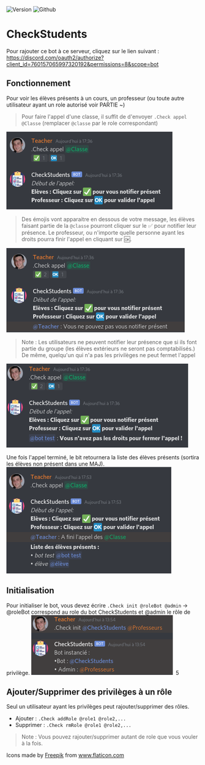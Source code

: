 ![Version](https://img.shields.io/badge/version-1.00-green)
![Github](https://img.shields.io/badge/license-GNU3-orange)
# CheckStudents
Pour rajouter ce bot à ce serveur, cliquez sur le lien suivant : https://discord.com/oauth2/authorize?client_id=760157065997320192&permissions=8&scope=bot
## Fonctionnement


Pour voir les élèves présents à un cours, un professeur (ou toute autre utilisateur ayant un role autorisé voir PARTIE ~)

>Pour faire l'appel d'une classe, il suffit de d'envoyer `.Check appel @Classe` (remplacer `@classe` par le role correspondant)
<img src="img/img1.png" alt="Capture d'écran d'une recherche">

>Des émojis vont apparaitre en dessous de votre message, les élèves faisant partie de la `@classe` pourront cliquer sur le ✅ pour notifier leur présence.
Le professeur, ou n'importe quelle personne ayant les droits pourra finir l'appel en cliquant sur 🆗.
<img src="img/img2.png" alt="Capture d'écran d'une recherche">

>Note : Les utilisateurs ne peuvent notifier leur présence que si ils font partie du groupe (les élèves extérieurs ne seront pas comptabilisés.)
>De même, quelqu'un qui n'a pas les privilèges ne peut fermet l'appel
<img src="img/img3.png" alt="Capture d'écran d'une recherche">


Une fois l'appel terminé, le bit retournera la liste des élèves présents (sortira les élèves non présent dans une MAJ).
<img src="img/img4.png" alt="Capture d'écran d'une recherche">

## Initialisation

Pour initialiser le bot, vous devez écrire `.Check init @roleBot @admin` -> @roleBot correspond au role du bot CheckStudents et @admin le rôle de privilège.
<img src="img/img5.png" alt="Capture d'écran d'une recherche">
​
5

## Ajouter/Supprimer des privilèges à un rôle

Seul un utilisateur ayant les privilèges peut rajouter/supprimer des rôles.

* Ajouter : `.Check addRole @role1 @role2,...` 
* Supprimer : `.Check rmRole @role1 @role2,...`
>Note : Vous pouvez rajouter/supprimer autant de role que vous vouler à la fois.


Icons made by <a href="http://www.freepik.com/" title="Freepik">Freepik</a> from <a href="https://www.flaticon.com/" title="Flaticon"> www.flaticon.com</a>
